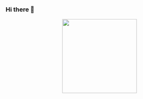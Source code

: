 ### Hi there 👋

<div id="header" align="center">
  <img src="https://media.giphy.com/media/H9VHaBuHTD71Wi7yZm/giphy.gif" width="200"/>
</div>

<!--
**phuchoang92/phuchoang92** is a ✨ _special_ ✨ repository because its `README.md` (this file) appears on your GitHub profile.

Here are some ideas to get you started:

- 🔭 I’m currently working on ...
- 🌱 I’m currently learning ...
- 👯 I’m looking to collaborate on ...
- 🤔 I’m looking for help with ...
- 💬 Ask me about ...
- 📫 How to reach me: ...
- 😄 Pronouns: ...
- ⚡ Fun fact: ...
-->
